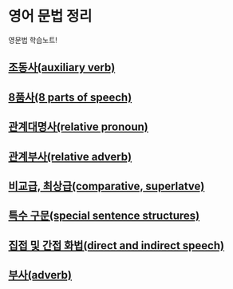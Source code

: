 # 영어 문법 정리
영문법 학습노트!

## [조동사(auxiliary verb)](auxiliary-verb.md)
## [8품사(8 parts of speech)](8-parts-of-speech.md)
## [관계대명사(relative pronoun)](relative-pronoun.md)
## [관계부사(relative adverb)](relative-adverb.md)
## [비교급, 최상급(comparative, superlatve)](comparative-superlative.md)
## [특수 구문(special sentence structures)](special-sentence-structures.md)
## [집접 및 간접 화법(direct and indirect speech)](direct-and-indirect-speech.md)
## [부사(adverb)](adverb.md)
